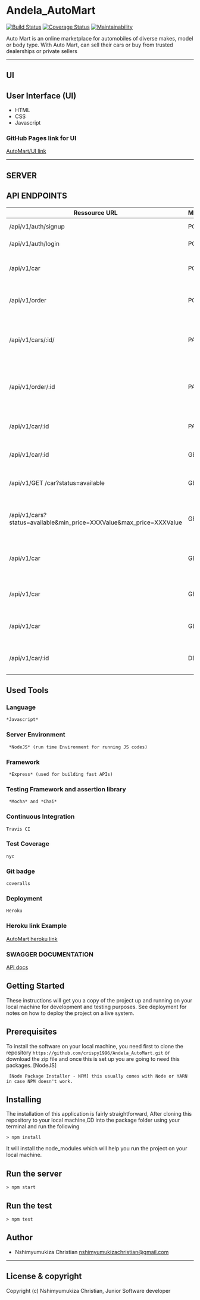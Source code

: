 # Andela_AutoMart
[![Build Status](https://travis-ci.org/crispy1996/Andela_AutoMart.svg?branch=develop)](https://travis-ci.org/crispy1996/Andela_AutoMart)
[![Coverage Status](https://coveralls.io/repos/github/crispy1996/Andela_AutoMart/badge.svg?branch=Chore-adding-badges-%23166674243)](https://coveralls.io/github/crispy1996/Andela_AutoMart?branch=Chore-adding-badges-%23166674243)
[![Maintainability](https://api.codeclimate.com/v1/badges/e6716b48dc2ded4f2c27/maintainability)](https://codeclimate.com/github/crispy1996/Andela_AutoMart/maintainability)


Auto Mart is an online marketplace for automobiles of diverse makes, model or body type. With
Auto Mart,  can sell their cars or buy from trusted dealerships or private sellers

------------------------------------------------------------------------------

## UI

## User Interface (UI)
* HTML
* CSS
* Javascript

### GitHub Pages link for UI
[AutoMart/UI link](https://crispy1996.github.io/Andela_AutoMart/UI)

---------------------------------------------------------------------

## SERVER

## API ENDPOINTS

| Ressource URL | Methods  | Description  |
| ------- | --- | --- |
| /api/v1/auth/signup| POST | Get the user to signup |
| /api/v1/auth/login | POST | Get the user to login |
| /api/v1/car | POST | Get the user to post a car sale advertisement |
| /api/v1/order | POST | Get the user to make a purchase order |
| /api/v1/cars/:id/ | PATCH | Get the user to update the price of his/her posted car sale ad |
| /api/v1/order/:id | PATCH | Get the user to update the price or his/her purchase order |
| /api/v1/car/:id | PATCH | Get user to mark his/her posted AD as sold  |
| /api/v1/car/:id | GET | Get user to view a specific car |
| /api/v1/GET /car?status=available | GET | Get user to User can view all unsold cars |
| /api/v1/cars?status=available&min_price=XXXValue&max_price=XXXValue | GET | Get the user to view all unsold cars within a price range |
| /api/v1/car | GET | Get the Aamin to view all posted ads whether sold or unsold |
| /api/v1/car | GET | Get the user to view all used unsold cars |
| /api/v1/car | GET | Get the user to view all new unsold cars |
| /api/v1/car/:id | DELETE | Get the admin to delete a posted AD record |

## Used Tools

### Language
```
*Javascript*
```
### Server Environment
```
 *NodeJS* (run time Environment for running JS codes)
 ```
### Framework
```
 *Express* (used for building fast APIs)
 ```
### Testing Framework and assertion library
```
 *Mocha* and *Chai*
 ```
### Continuous Integration
```
Travis CI
```
### Test Coverage
```
nyc
```
### Git badge
```
coveralls
```
### Deployment
```
Heroku
```
### Heroku link Example
[AutoMart heroku link](https://auto-mart-ch.herokuapp.com)

### SWAGGER DOCUMENTATION
[API docs](auto-mart-ch.herokuapp.com/automart/)

## Getting Started
These instructions will get you a copy of the project up and running on your local machine for development and testing purposes. See deployment for notes on how to deploy the project on a live system.

## Prerequisites
To install the software on your local machine, you need first to clone the repository ```https://github.com/crispy1996/Andela_AutoMart.git``` or download the zip file and once this is set up you are going to need this packages. [NodeJS]

```
 [Node Package Installer - NPM] this usually comes with Node or YARN in case NPM doesn't work.
```

## Installing
The installation of this application is fairly straightforward, After cloning this repository to your local machine,CD into the package folder using your terminal and run the following

```
> npm install
```

It will install the node_modules which will help you run the project on your local machine.

## Run the server
```
> npm start
```
## Run the test
```
> npm test
```


## Author
- Nshimyumukiza Christian <nshimyumukizachristian@gmail.com>

---

## License & copyright
Copyright (c) Nshimyumukiza Christian, Junior Software developer



